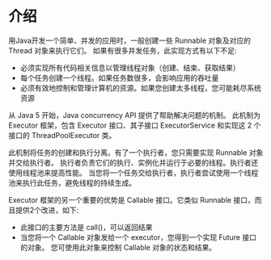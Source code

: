 介绍
====

用Java开发一个简单、并发的应用时，一般创建一些 Runnable 对象及对应的 Thread 对象来执行它们。
如果有很多并发任务，此实现方式有以下不足:

* 必须实现所有代码相关信息以管理线程对象（创建、结束、获取结果）
* 每个任务创建一个线程。如果任务数很多，会影响应用的吞吐量
* 必须有效地控制和管理计算机的资源。如果您创建太多线程，您可能耗尽系统资源

从 Java 5 开始，Java concurrency API 提供了帮助解决问题的机制。
此机制为 Executor 框架，包含 Executor 接口、其子接口 ExecutorService 和实现这 2 个接口的 ThreadPoolExecutor 类。

此机制将任务的创建和执行分离。有了一个执行者，您只需要实现 Runnable 对象并交给执行者。
执行者负责它们的执行、实例化并运行于必要的线程。执行者还使用线程池来提高性能。
当您将一个任务交给执行者，执行者尝试使用一个线程池来执行此任务，避免线程的持续生成。

Executor 框架的另一个重要的优势是 Callable 接口。它类似 Runnable 接口，而且提供2个改进，如下:

* 此接口的主要方法是 call()，可以返回结果
* 当您将一个 Callable 对象发给一个 executor，您得到一个实现 Future 接口的对象。
    您可使用此对象来控制 Callable 对象的状态和结果。


